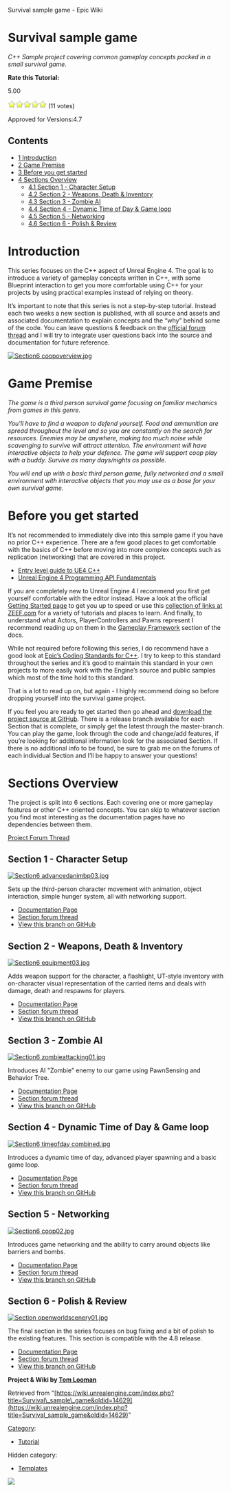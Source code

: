 Survival sample game - Epic Wiki                    

Survival sample game
====================

_C++ Sample project covering common gameplay concepts packed in a small survival game._

**Rate this Tutorial:**

5.00

![](/extensions/VoteNY/images/star_on.gif)![](/extensions/VoteNY/images/star_on.gif)![](/extensions/VoteNY/images/star_on.gif)![](/extensions/VoteNY/images/star_on.gif)![](/extensions/VoteNY/images/star_on.gif) (11 votes)

Approved for Versions:4.7

Contents
--------

*   [1 Introduction](#Introduction)
*   [2 Game Premise](#Game_Premise)
*   [3 Before you get started](#Before_you_get_started)
*   [4 Sections Overview](#Sections_Overview)
    *   [4.1 Section 1 - Character Setup](#Section_1_-_Character_Setup)
    *   [4.2 Section 2 - Weapons, Death & Inventory](#Section_2_-_Weapons.2C_Death_.26_Inventory)
    *   [4.3 Section 3 - Zombie AI](#Section_3_-_Zombie_AI)
    *   [4.4 Section 4 - Dynamic Time of Day & Game loop](#Section_4_-_Dynamic_Time_of_Day_.26_Game_loop)
    *   [4.5 Section 5 - Networking](#Section_5_-_Networking)
    *   [4.6 Section 6 - Polish & Review](#Section_6_-_Polish_.26_Review)

Introduction
============

This series focuses on the C++ aspect of Unreal Engine 4. The goal is to introduce a variety of gameplay concepts written in C++, with some Blueprint interaction to get you more comfortable using C++ for your projects by using practical examples instead of relying on theory.

It’s important to note that this series is not a step-by-step tutorial. Instead each two weeks a new section is published, with all source and assets and associated documentation to explain concepts and the “why” behind some of the code. You can leave questions & feedback on the [official forum thread](https://forums.unrealengine.com/showthread.php?63678-Upcoming-C-Gameplay-Example-Series-Making-a-Survival-Game) and I will try to integrate user questions back into the source and documentation for future reference.

[![Section6 coopoverview.jpg](https://d26ilriwvtzlb.cloudfront.net/c/c8/Section6_coopoverview.jpg)](/File:Section6_coopoverview.jpg)

Game Premise
============

_The game is a third person survival game focusing on familiar mechanics from games in this genre._

_You'll have to find a weapon to defend yourself. Food and ammunition are spread throughout the level and so you are constantly on the search for resources. Enemies may be anywhere, making too much noise while scavenging to survive will attract attention. The environment will have interactive objects to help your defence. The game will support coop play with a buddy. Survive as many days/nights as possible._

_You will end up with a basic third person game, fully networked and a small environment with interactive objects that you may use as a base for your own survival game._

Before you get started
======================

It’s not recommended to immediately dive into this sample game if you have no prior C++ experience. There are a few good places to get comfortable with the basics of C++ before moving into more complex concepts such as replication (networking) that are covered in this project.

*   [Entry level guide to UE4 C++](https://wiki.unrealengine.com/Entry_Level_Guide_to_UE4_C%2B%2B)
*   [Unreal Engine 4 Programming API Fundamentals](http://www.gamasutra.com/blogs/DanielAdamitskiy/20150112/233926/Unreal_Engine_4_Programming_API_Fundamentals.php)

If you are completely new to Unreal Engine 4 I recommend you first get yourself comfortable with the editor instead. Have a look at the official [Getting Started page](https://docs.unrealengine.com/latest/INT/GettingStarted/index.html) to get you up to speed or use this [collection of links at ZEEF.com](http://www.tomlooman.com/unreal-engine-4-resource-collection/) for a variety of tutorials and places to learn. And finally, to understand what Actors, PlayerControllers and Pawns represent I recommend reading up on them in the [Gameplay Framework](https://docs.unrealengine.com/latest/INT/Gameplay/Framework/index.html) section of the docs.

While not required before following this series, I do recommend have a good look at [Epic’s Coding Standards for C++](https://docs.unrealengine.com/latest/INT/Programming/Development/CodingStandard/index.html). I try to keep to this standard throughout the series and it’s good to maintain this standard in your own projects to more easily work with the Engine’s source and public samples which most of the time hold to this standard.

That is a lot to read up on, but again - I highly recommend doing so before dropping yourself into the survival game project.

If you feel you are ready to get started then go ahead and [download the project source at GitHub](https://github.com/tomlooman/EpicSurvivalGameSeries). There is a release branch available for each Section that is complete, or simply get the latest through the master-branch. You can play the game, look through the code and change/add features, if you’re looking for additional information look for the associated Section. If there is no additional info to be found, be sure to grab me on the forums of each individual Section and I’ll be happy to answer your questions!

Sections Overview
=================

The project is split into 6 sections. Each covering one or more gameplay features or other C++ oriented concepts. You can skip to whatever section you find most interesting as the documentation pages have no dependencies between them.

[Project Forum Thread](https://forums.unrealengine.com/showthread.php?63678-Upcoming-C-Gameplay-Example-Series-Making-a-Survival-Game)

Section 1 - Character Setup
---------------------------

[![Section6 advancedanimbp03.jpg](https://d26ilriwvtzlb.cloudfront.net/5/54/Section6_advancedanimbp03.jpg)](/File:Section6_advancedanimbp03.jpg)

Sets up the third-person character movement with animation, object interaction, simple hunger system, all with networking support.

*   [Documentation Page](/Survival_Sample_Game:_Section_1 "Survival Sample Game: Section 1")
*   [Section forum thread](https://forums.unrealengine.com/showthread.php?64833-Announcing-Section-1-for-Survival-Game)
*   [View this branch on GitHub](https://github.com/tomlooman/EpicSurvivalGameSeries/tree/Section-1)

Section 2 - Weapons, Death & Inventory
--------------------------------------

[![Section6 equipment03.jpg](https://d26ilriwvtzlb.cloudfront.net/2/28/Section6_equipment03.jpg)](/File:Section6_equipment03.jpg)

Adds weapon support for the character, a flashlight, UT-style inventory with on-character visual representation of the carried items and deals with damage, death and respawns for players.

*   [Documentation Page](https://wiki.unrealengine.com/Survival_Sample_Game:_Section_2)
*   [Section forum thread](https://forums.unrealengine.com/showthread.php?66263-Announcing-Section-2-for-Survival-Game)
*   [View this branch on GitHub](https://github.com/tomlooman/EpicSurvivalGameSeries/tree/Section-2)

Section 3 - Zombie AI
---------------------

[![Section6 zombieattacking01.jpg](https://d26ilriwvtzlb.cloudfront.net/7/7d/Section6_zombieattacking01.jpg)](/File:Section6_zombieattacking01.jpg)

Introduces AI "Zombie" enemy to our game using PawnSensing and Behavior Tree.

*   [Documentation Page](https://wiki.unrealengine.com/Survival_Sample_Game:_Section_3)
*   [Section forum thread](https://forums.unrealengine.com/showthread.php?67859-Announcing-Section-3-for-Survival-Game)
*   [View this branch on GitHub](https://github.com/tomlooman/EpicSurvivalGameSeries/tree/Section-3)

Section 4 - Dynamic Time of Day & Game loop
-------------------------------------------

[![Section6 timeofday combined.jpg](https://d26ilriwvtzlb.cloudfront.net/6/66/Section6_timeofday_combined.jpg)](/File:Section6_timeofday_combined.jpg)

Introduces a dynamic time of day, advanced player spawning and a basic game loop.

*   [Documentation Page](https://wiki.unrealengine.com/Survival_Sample_Game:_Section_4)
*   [Section forum thread](https://forums.unrealengine.com/showthread.php?69308-Announcing-Section-4-for-Survival-Game-Setting-up-the-survival-game-loop)
*   [View this branch on GitHub](https://github.com/tomlooman/EpicSurvivalGameSeries/tree/Section-4)

Section 5 - Networking
----------------------

[![Section6 coop02.jpg](https://d26ilriwvtzlb.cloudfront.net/e/e8/Section6_coop02.jpg)](/File:Section6_coop02.jpg)

Introduces game networking and the ability to carry around objects like barriers and bombs.

*   [Documentation Page](https://wiki.unrealengine.com/Survival_Sample_Game:_Section_5)
*   [Section forum thread](https://forums.unrealengine.com/showthread.php?71057-Announcing-Section-5-of-Survival-Game-Networking-your-game)
*   [View this branch on GitHub](https://github.com/tomlooman/EpicSurvivalGameSeries/tree/Section-5)

Section 6 - Polish & Review
---------------------------

[![Section openworldscenery01.jpg](https://d26ilriwvtzlb.cloudfront.net/6/6c/Section_openworldscenery01.jpg)](/File:Section_openworldscenery01.jpg)

The final section in the series focuses on bug fixing and a bit of polish to the existing features. This section is compatible with the 4.8 release.

*   [Documentation Page](https://wiki.unrealengine.com/Survival_Sample_Game:_Section_6)
*   [Section forum thread](https://forums.unrealengine.com/showthread.php?72313-Announcing-Section-6-of-Survival-Game-Adding-some-polish)
*   [View this branch on GitHub](https://github.com/tomlooman/EpicSurvivalGameSeries/tree/Section-6)

**Project & Wiki by [Tom Looman](http://www.tomlooman.com/)**

Retrieved from "[https://wiki.unrealengine.com/index.php?title=Survival\_sample\_game&oldid=14629](https://wiki.unrealengine.com/index.php?title=Survival_sample_game&oldid=14629)"

[Category](/Special:Categories "Special:Categories"):

*   [Tutorial](/Category:Tutorial "Category:Tutorial")

Hidden category:

*   [Templates](/Category:Templates "Category:Templates")

  ![](https://tracking.unrealengine.com/track.png)
